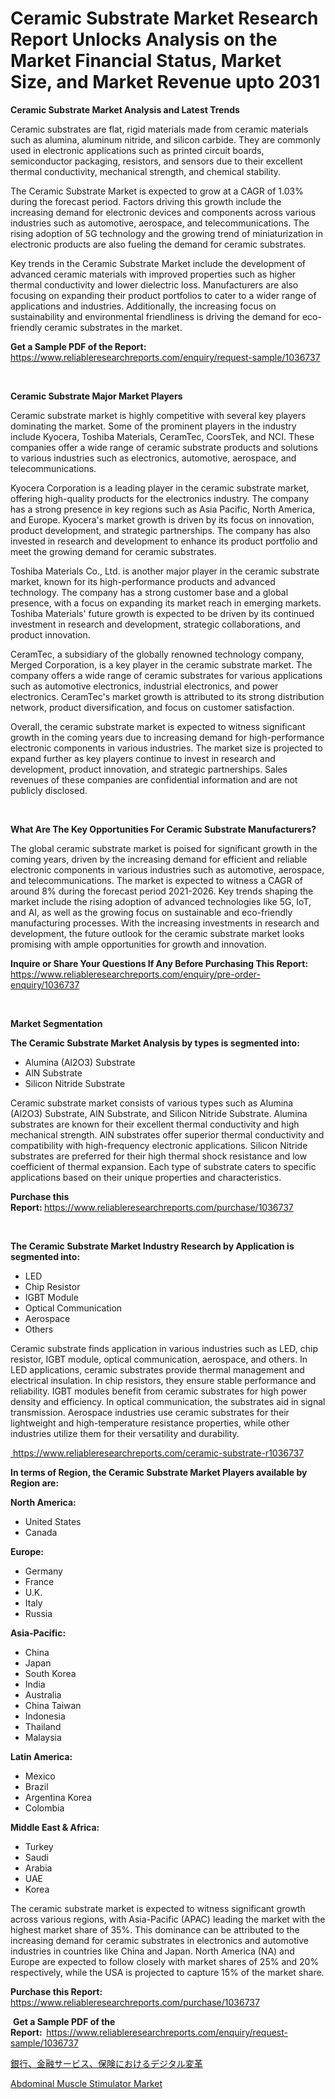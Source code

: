 <p><h1>Ceramic Substrate Market Research Report Unlocks Analysis on the Market Financial Status, Market Size, and Market Revenue upto 2031</h1></p><p><strong>Ceramic Substrate Market Analysis and Latest Trends</strong></p>
<p><p>Ceramic substrates are flat, rigid materials made from ceramic materials such as alumina, aluminum nitride, and silicon carbide. They are commonly used in electronic applications such as printed circuit boards, semiconductor packaging, resistors, and sensors due to their excellent thermal conductivity, mechanical strength, and chemical stability.</p><p>The Ceramic Substrate Market is expected to grow at a CAGR of 1.03% during the forecast period. Factors driving this growth include the increasing demand for electronic devices and components across various industries such as automotive, aerospace, and telecommunications. The rising adoption of 5G technology and the growing trend of miniaturization in electronic products are also fueling the demand for ceramic substrates.</p><p>Key trends in the Ceramic Substrate Market include the development of advanced ceramic materials with improved properties such as higher thermal conductivity and lower dielectric loss. Manufacturers are also focusing on expanding their product portfolios to cater to a wider range of applications and industries. Additionally, the increasing focus on sustainability and environmental friendliness is driving the demand for eco-friendly ceramic substrates in the market.</p></p>
<p><strong>Get a Sample PDF of the Report:&nbsp;</strong> <a href="https://www.reliableresearchreports.com/enquiry/request-sample/1036737">https://www.reliableresearchreports.com/enquiry/request-sample/1036737</a></p>
<p>&nbsp;</p>
<p><strong>Ceramic Substrate Major Market Players</strong></p>
<p><p>Ceramic substrate market is highly competitive with several key players dominating the market. Some of the prominent players in the industry include Kyocera, Toshiba Materials, CeramTec, CoorsTek, and NCI. These companies offer a wide range of ceramic substrate products and solutions to various industries such as electronics, automotive, aerospace, and telecommunications.</p><p>Kyocera Corporation is a leading player in the ceramic substrate market, offering high-quality products for the electronics industry. The company has a strong presence in key regions such as Asia Pacific, North America, and Europe. Kyocera's market growth is driven by its focus on innovation, product development, and strategic partnerships. The company has also invested in research and development to enhance its product portfolio and meet the growing demand for ceramic substrates.</p><p>Toshiba Materials Co., Ltd. is another major player in the ceramic substrate market, known for its high-performance products and advanced technology. The company has a strong customer base and a global presence, with a focus on expanding its market reach in emerging markets. Toshiba Materials' future growth is expected to be driven by its continued investment in research and development, strategic collaborations, and product innovation.</p><p>CeramTec, a subsidiary of the globally renowned technology company, Merged Corporation, is a key player in the ceramic substrate market. The company offers a wide range of ceramic substrates for various applications such as automotive electronics, industrial electronics, and power electronics. CeramTec's market growth is attributed to its strong distribution network, product diversification, and focus on customer satisfaction.</p><p>Overall, the ceramic substrate market is expected to witness significant growth in the coming years due to increasing demand for high-performance electronic components in various industries. The market size is projected to expand further as key players continue to invest in research and development, product innovation, and strategic partnerships. Sales revenues of these companies are confidential information and are not publicly disclosed.</p></p>
<p>&nbsp;</p>
<p><strong>What Are The Key Opportunities For Ceramic Substrate Manufacturers?</strong></p>
<p><p>The global ceramic substrate market is poised for significant growth in the coming years, driven by the increasing demand for efficient and reliable electronic components in various industries such as automotive, aerospace, and telecommunications. The market is expected to witness a CAGR of around 8% during the forecast period 2021-2026. Key trends shaping the market include the rising adoption of advanced technologies like 5G, IoT, and AI, as well as the growing focus on sustainable and eco-friendly manufacturing processes. With the increasing investments in research and development, the future outlook for the ceramic substrate market looks promising with ample opportunities for growth and innovation.</p></p>
<p><strong>Inquire or Share Your Questions If Any Before Purchasing This Report:</strong> <a href="https://www.reliableresearchreports.com/enquiry/pre-order-enquiry/1036737">https://www.reliableresearchreports.com/enquiry/pre-order-enquiry/1036737</a></p>
<p>&nbsp;</p>
<p><strong>Market Segmentation</strong></p>
<p><strong>The Ceramic Substrate Market Analysis by types is segmented into:</strong></p>
<p><ul><li>Alumina (Al2O3) Substrate</li><li>AlN Substrate</li><li>Silicon Nitride Substrate</li></ul></p>
<p><p>Ceramic substrate market consists of various types such as Alumina (Al2O3) Substrate, AlN Substrate, and Silicon Nitride Substrate. Alumina substrates are known for their excellent thermal conductivity and high mechanical strength. AlN substrates offer superior thermal conductivity and compatibility with high-frequency electronic applications. Silicon Nitride substrates are preferred for their high thermal shock resistance and low coefficient of thermal expansion. Each type of substrate caters to specific applications based on their unique properties and characteristics.</p></p>
<p><strong>Purchase this Report:&nbsp;</strong><a href="https://www.reliableresearchreports.com/purchase/1036737">https://www.reliableresearchreports.com/purchase/1036737</a></p>
<p>&nbsp;</p>
<p><strong>The Ceramic Substrate Market Industry Research by Application is segmented into:</strong></p>
<p><ul><li>LED</li><li>Chip Resistor</li><li>IGBT Module</li><li>Optical Communication</li><li>Aerospace</li><li>Others</li></ul></p>
<p><p>Ceramic substrate finds application in various industries such as LED, chip resistor, IGBT module, optical communication, aerospace, and others. In LED applications, ceramic substrates provide thermal management and electrical insulation. In chip resistors, they ensure stable performance and reliability. IGBT modules benefit from ceramic substrates for high power density and efficiency. In optical communication, the substrates aid in signal transmission. Aerospace industries use ceramic substrates for their lightweight and high-temperature resistance properties, while other industries utilize them for their versatility and durability.</p></p>
<p><a href="https://www.reliableresearchreports.com/ceramic-substrate-r1036737">&nbsp;https://www.reliableresearchreports.com/ceramic-substrate-r1036737</a></p>
<p><strong>In terms of Region, the Ceramic Substrate Market Players available by Region are:</strong></p>
<p>
    <p> <strong> North America: </strong>
        <ul>
            <li>United States</li>
            <li>Canada</li>
        </ul>
        </p> 
    <p> <strong> Europe: </strong>
        <ul>
            <li>Germany</li>
            <li>France</li>
            <li>U.K.</li>
            <li>Italy</li>
            <li>Russia</li>
        </ul>
        </p> 
    <p> <strong> Asia-Pacific: </strong>
        <ul>
            <li>China</li>
            <li>Japan</li>
            <li>South Korea</li>
            <li>India</li>
            <li>Australia</li>
            <li>China Taiwan</li>
            <li>Indonesia</li>
            <li>Thailand</li>
            <li>Malaysia</li>
        </ul>
        </p> 
    <p> <strong> Latin America: </strong>
        <ul>
            <li>Mexico</li>
            <li>Brazil</li>
            <li>Argentina Korea</li>
            <li>Colombia</li>
        </ul>
        </p> 
    <p> <strong> Middle East & Africa: </strong>
        <ul>
            <li>Turkey</li>
            <li>Saudi</li>
            <li>Arabia</li>
            <li>UAE</li>
            <li>Korea</li>
        </ul>
    </p>
    </p>
<p><p>The ceramic substrate market is expected to witness significant growth across various regions, with Asia-Pacific (APAC) leading the market with the highest market share of 35%. This dominance can be attributed to the increasing demand for ceramic substrates in electronics and automotive industries in countries like China and Japan. North America (NA) and Europe are expected to follow closely with market shares of 25% and 20% respectively, while the USA is projected to capture 15% of the market share.</p></p>
<p><strong>Purchase this Report: </strong><a href="https://www.reliableresearchreports.com/purchase/1036737">https://www.reliableresearchreports.com/purchase/1036737</a></p>
<p>&nbsp;<strong>Get a Sample PDF of the Report:&nbsp;&nbsp;</strong><a href="https://www.reliableresearchreports.com/enquiry/request-sample/1036737">https://www.reliableresearchreports.com/enquiry/request-sample/1036737</a></p>
<p><strong></strong></p>
<p><p><a href="https://github.com/oqxogxyvqe90775/Market-Research-Report-List-2/blob/main/7482209146026.md">銀行、金融サービス、保険におけるデジタル変革</a></p><p><a href="https://github.com/santosh758595/Market-Research-Report-List-5/blob/main/abdominal-muscle-stimulator-market.md">Abdominal Muscle Stimulator Market</a></p></p>